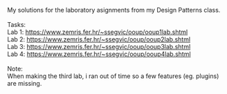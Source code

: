 My solutions for the laboratory asignments from my Design Patterns class. \
\
Tasks: \
Lab 1: https://www.zemris.fer.hr/~ssegvic/ooup/ooup1lab.shtml \
Lab 2: https://www.zemris.fer.hr/~ssegvic/ooup/ooup2lab.shtml \
Lab 3: https://www.zemris.fer.hr/~ssegvic/ooup/ooup3lab.shtml \
Lab 4: https://www.zemris.fer.hr/~ssegvic/ooup/ooup4lab.shtml \
\
Note: \
When making the third lab, i ran out of time so a few features (eg. plugins) are missing.

